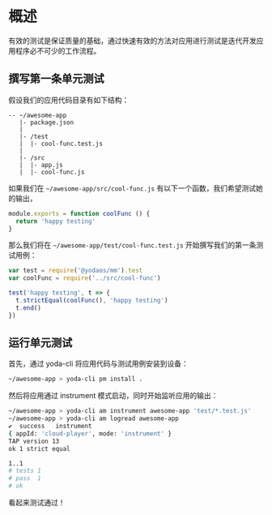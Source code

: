 # 概述

有效的测试是保证质量的基础，通过快速有效的方法对应用进行测试是迭代开发应用程序必不可少的工作流程。

## 撰写第一条单元测试

假设我们的应用代码目录有如下结构：

```
-- ~/awesome-app
   |- package.json
   |
   |- /test
   |  |- cool-func.test.js
   |
   |- /src
   |  |- app.js
   |  |- cool-func.js
```

如果我们在 `~/awesome-app/src/cool-func.js` 有以下一个函数，我们希望测试她的输出，
```js
module.exports = function coolFunc () {
  return 'happy testing'
}
```

那么我们将在 `~/awesome-app/test/cool-func.test.js` 开始撰写我们的第一条测试用例：

```js
var test = require('@yodaos/mm').test
var coolFunc = require('../src/cool-func')

test('happy testing', t => {
  t.strictEqual(coolFunc(), 'happy testing')
  t.end()
})
```

## 运行单元测试

首先，通过 yoda-cli 将应用代码与测试用例安装到设备：

```bash
~/awesome-app > yoda-cli pm install .
```

然后将应用通过 instrument 模式启动，同时开始监听应用的输出：

```bash
~/awesome-app > yoda-cli am instrument awesome-app 'test/*.test.js'
~/awesome-app > yoda-cli am logread awesome-app
✔  success   instrument
{ appId: 'cloud-player', mode: 'instrument' }
TAP version 13
ok 1 strict equal

1..1
# tests 1
# pass  1
# ok
```

看起来测试通过！
